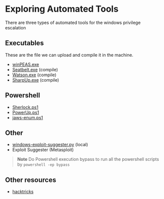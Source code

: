 # Exploring Automated Tools

There are three types of automated tools for the windows privilege escalation

## Executables

These are the file we can upload and compile it in the machine.

- [winPEAS.exe](https://github.com/peass-ng/PEASS-ng/tree/master/winPEAS) 
- [Seatbelt.exe](https://github.com/GhostPack/Seatbelt) (compile)
- [Watson.exe](https://github.com/rasta-mouse/Watson) (compile)
- [SharpUp.exe](https://github.com/GhostPack/SharpUp) (compile)

## Powershell

- [Sherlock.ps1](https://github.com/rasta-mouse/Sherlock/tree/master) 
- [PowerUp.ps1](https://github.com/PowerShellMafia/PowerSploit/tree/master)
- [jaws-enum.ps1](https://github.com/411Hall/JAWS/tree/master)

## Other

- [windows-exploit-suggester.py](https://github.com/AonCyberLabs/Windows-Exploit-Suggester) (local)
- Exploit Suggester (Metasploit)

> **Note**
> Do Powershell execution bypass to run all the powershell scripts by 
> `powershell -ep bypass` 

## Other resources

- [hacktricks](https://book.hacktricks.wiki/en/windows-hardening/checklist-windows-privilege-escalation.html)

